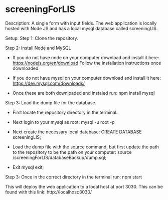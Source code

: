 # screeningForLIS
Description: A single form with input fields.  The web application is locally hosted with Node JS and 
has a local mysql database called screeningLIS.

Setup: 
Step 1: Clone the repository.

Step 2: Install Node and MySQL

- If you do not have node on your computer download and install it here: https://nodejs.org/en/download
  Follow the installation instructions once downloaded.

- If you do not have mysql on your computer download and install it here: 
  https://dev.mysql.com/downloads/

- Once these are both downloaded and instaled run: 
  npm install mysql

Step 3: Load the dump file for the database.  

- First locate the repository directory in the terminal.  

- Next login to your mysql as root:
  mysql -u root -p

- Next create the necessary local database:
  CREATE DATABASE screeningLIS;

- Load the dump file with the source command, but first update the path to the repository to be the path on your computer:
  source <Enter your path to the repo here>/screeningForLIS/databaseBackup/dump.sql;

- Exit mysql
  exit;

Step 3: Once in the correct directory in the terminal run:
npm start

This will deploy the web application to a local host at port 3030.
This can be found with this link: http://localhost:3030/

